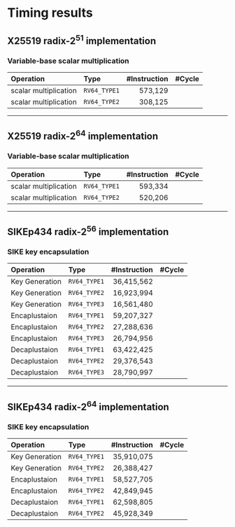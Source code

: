 # Timing results


## X25519 radix-$2^{51}$ implementation

### Variable-base scalar multiplication

| Operation                      | Type                    | #Instruction | #Cycle |
| :----------------------------- | :---------------------- | ------------:| ------:|
| scalar multiplication          | `RV64_TYPE1`            |     573,129  |        |
| scalar multiplication          | `RV64_TYPE2`            |     308,125  |        |

---

## X25519 radix-$2^{64}$ implementation

### Variable-base scalar multiplication

| Operation                      | Type                    | #Instruction | #Cycle |
| :----------------------------- | :---------------------- | ------------:| ------:|
| scalar multiplication          | `RV64_TYPE1`            |     593,334  |        |
| scalar multiplication          | `RV64_TYPE2`            |     520,206  |        |

---

## SIKEp434 radix-$2^{56}$ implementation

### SIKE key encapsulation

| Operation              | Type                    | #Instruction | #Cycle |
| :----------------------| :---------------------- | ------------:| ------:|
| Key Generation         | `RV64_TYPE1`            |   36,415,562 |        |
| Key Generation         | `RV64_TYPE2`            |   16,923,994 |        |
| Key Generation         | `RV64_TYPE3`            |   16,561,480 |        |
| Encaplustaion          | `RV64_TYPE1`            |   59,207,327 |        |
| Encaplustaion          | `RV64_TYPE2`            |   27,288,636 |        |
| Encaplustaion          | `RV64_TYPE3`            |   26,794,956 |        |
| Decaplustaion          | `RV64_TYPE1`            |   63,422,425 |        |
| Decaplustaion          | `RV64_TYPE2`            |   29,376,543 |        |
| Decaplustaion          | `RV64_TYPE3`            |   28,790,997 |        |

---

## SIKEp434 radix-$2^{64}$ implementation

### SIKE key encapsulation

| Operation              | Type                    | #Instruction | #Cycle |
| :----------------------| :---------------------- | ------------:| ------:|
| Key Generation         | `RV64_TYPE1`            |   35,910,075 |        |
| Key Generation         | `RV64_TYPE2`            |   26,388,427 |        |
| Encaplustaion          | `RV64_TYPE1`            |   58,527,705 |        |
| Encaplustaion          | `RV64_TYPE2`            |   42,849,945 |        |
| Decaplustaion          | `RV64_TYPE1`            |   62,598,805 |        |
| Decaplustaion          | `RV64_TYPE2`            |   45,928,349 |        |
